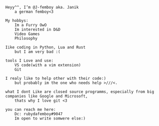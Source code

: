 	Heyy^^, I’m @J-femboy aka. Janik
 		a german femboy<3
 
 	My hobbys: 
		Im a Furry OwO
		Im interested in D&D
  		Video Games
  		Philosophy 
  
	Iike coding in Python, Lua and Rust
		but I am very bad :(
 
	tools I Love and use:
  		VS code(with a vim extension)
 	 	Git
  
	I realy like to help other with their code:)
  		but probably im the one who needs help >///<.

	what I dont Like are closed source programms, especially from big companies like Google and Microsoft, 
  		thats why I love git <3 
  
	you can reach me here:
  		Dc: rubydafemboy#9047
  		Im open to write somwere else:)
  
  
  


